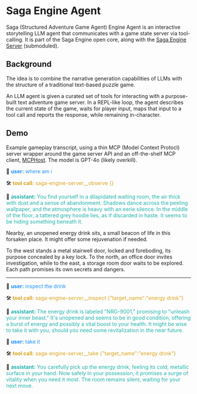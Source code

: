 # Saga Engine Agent

Saga (Structured Adventure Game Agent) Engine Agent is an interactive storytelling LLM agent that communicates with a game state server via tool-calling. It is part of the Saga Engine open core, along with the [Saga Engine Server](https://github.com/peterkuimelis/saga-server) (submoduled).

## Background

The idea is to combine the narrative generation capabilities of LLMs with the structure of a traditional text-based puzzle game.

An LLM agent is given a curated set of tools for interacting with a purpose-built text adventure game server. In a REPL-like loop, the agent describes the current state of the game, waits for player input, maps that input to a tool call and reports the response, while remaining in-character.

## Demo
 Example gameplay transcript, using a thin MCP (Model Context Protocl) server wrapper around the game server API and an off-the-shelf MCP client, [MCPHost](https://github.com/mark3labs/mcphost). The model is GPT-4o (likely overkill).


🧑 <span style="color: #1E90FF;"><strong>user:</strong> where am i</span>

🛠️ <span style="color: #DAA520;"><strong>tool call:</strong> saga-engine-server__observe {}</span>

🤖 <span style="color: #20B2AA;"><strong>assistant:</strong> You find yourself in a dilapidated waiting room, the air thick with dust and a sense of abandonment. Shadows dance across the peeling wallpaper, and the atmosphere is heavy with an eerie silence. In the middle of the floor, a tattered grey hoodie lies, as if discarded in haste. It seems to be hiding something beneath it.

Nearby, an unopened energy drink sits, a small beacon of life in this forsaken place. It might offer some rejuvenation if needed.

To the west stands a metal stairwell door, locked and foreboding, its purpose concealed by a key lock. To the north, an office door invites investigation, while to the east, a storage room door waits to be explored. Each path promises its own secrets and dangers.</span>

---

🧑 <span style="color: #1E90FF;"><strong>user:</strong> inspect the drink</span>

🛠️ <span style="color: #DAA520;"><strong>tool call:</strong> saga-engine-server__inspect {"target_name":"energy drink"}</span>

🤖 <span style="color: #20B2AA;"><strong>assistant:</strong> The energy drink is labeled "NRG-9001," promising to "unleash your inner beast." It's unopened and seems to be in good condition, offering a burst of energy and possibly a vital boost to your health. It might be wise to take it with you, should you need some revitalization in the near future.</span>

🧑 <span style="color: #1E90FF;"><strong>user:</strong> take it</span>

🛠️ <span style="color: #DAA520;"><strong>tool call:</strong> saga-engine-server__take {"target_name":"energy drink"}</span>

🤖 <span style="color: #20B2AA;"><strong>assistant:</strong> You carefully pick up the energy drink, feeling its cold, metallic surface in your hand. Now safely in your possession, it promises a surge of vitality when you need it most. The room remains silent, waiting for your next move.</span>